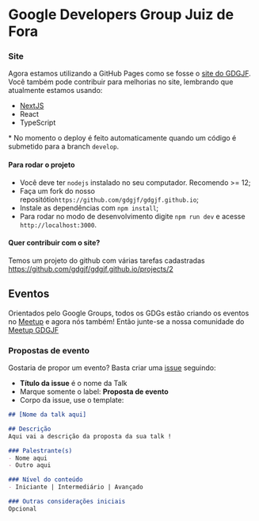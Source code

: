 # Google Developers Group Juiz de Fora

### Site
Agora estamos utilizando a GitHub Pages como se fosse o [site do GDGJF](https://gdgjf.github.io).
Você também pode contribuir para melhorias no site, lembrando que atualmente estamos usando:
 - [NextJS](https://nextjs.org/)
 - React
 - TypeScript
 
 \* No momento o deploy é feito automaticamente quando um código é submetido para a branch `develop`.

#### Para rodar o projeto
 - Você deve ter `nodejs` instalado no seu computador. Recomendo >= 12;
 - Faça um fork do nosso repositótio`https://github.com/gdgjf/gdgjf.github.io`;
 - Instale as dependências com `npm install`;
 - Para rodar no modo de desenvolvimento digite `npm run dev` e acesse `http://localhost:3000`.


#### Quer contribuir com o site?

Temos um projeto do github com várias tarefas cadastradas https://github.com/gdgjf/gdgjf.github.io/projects/2

## Eventos
Orientados pelo Google Groups, todos os GDGs estão criando os eventos no [Meetup](https://www.meetup.com) e agora nós também! Então junte-se a nossa comunidade do [Meetup GDGJF](https://www.meetup.com/Google-Developers-Group-Juiz-de-Fora)

### Propostas de evento
Gostaria de propor um evento? Basta criar uma [issue](https://github.com/gdgjf/gdgjf.github.io/issues) seguindo:

- **Título da issue** é o nome da Talk
- Marque somente o label: **Proposta de evento**
- Corpo da issue, use o template:
```markdown
## [Nome da talk aqui]

## Descrição
Aqui vai a descrição da proposta da sua talk !

### Palestrante(s)
- Nome aqui
- Outro aqui

### Nível do conteúdo
- Iniciante | Intermediário | Avançado

### Outras considerações iniciais
Opcional  
```
